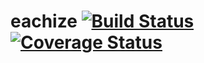 # eachize [![Build Status](https://travis-ci.org/unau/eachize.svg?branch=master)](https://travis-ci.org/unau/eachize) [![Coverage Status](https://coveralls.io/repos/unau/eachize/badge.svg)](https://coveralls.io/r/unau/eachize)
